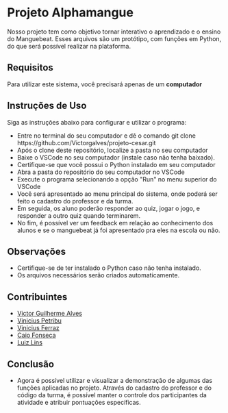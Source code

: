 <h1>Projeto Alphamangue</h1>

<p>Nosso projeto tem como objetivo tornar interativo o aprendizado e o ensino do Manguebeat. Esses arquivos são um protótipo, com funções em Python, do que será possível realizar na plataforma.</p>

<h2>Requisitos</h2>
<p>Para utilizar este sistema, você precisará apenas de um <b>computador</b></p>

<h2>Instruções de Uso</h2>
<p>Siga as instruções abaixo para configurar e utilizar o programa:</p>
    <ul>
        <li>Entre no terminal do seu computador e dê o comando git clone https://github.com/Victorgalves/projeto-cesar.git </li>
        <li>Após o clone deste repositório, localize a pasta no seu computador</li>
        <li>Baixe o VSCode no seu computador (instale caso não tenha baixado).</li>
        <li>Certifique-se que você possui o Python instalado em seu computador</li>
        <li>Abra a pasta do repositório do seu computador no VSCode</li>
        <li>Execute o programa selecionando a opção "Run" no menu superior do VSCode</li>
        <li>Você será apresentado ao menu principal do sistema, onde poderá ser feito o cadastro do professor e da turma.</li>
        <li>Em seguida, os aluno poderão responder ao quiz, jogar o jogo, e responder a outro quiz quando terminarem.</li>
        <li>No fim, é possível ver um feedback em relação ao conhecimento dos alunos e se o manguebeat já foi apresentado pra eles na escola ou não.</li>
    </ul>

<h2>Observações</h2>
    <ul>
        <li>Certifique-se de ter instalado o Python caso não tenha instalado.</li>
        <li>Os arquivos necessários serão criados automaticamente.</li>
    </ul>

<h2>Contribuintes</h2>
    <ul>
        <li><a href="https://github.com/Victorgalves">Victor Guilherme Alves</a></li>
        <li><a href="https://github.com/vinipetribu">Vinicius Petribu</a></li>
        <li><a href="https://github.com/VIESAFE">Vinicius Ferraz</a></li>
        <li><a href="https://github.com/caiofoonseca">Caio Fonseca</a></li>
        <li><a href="https://github.com/luizlins">Luiz Lins</a></li>
    </ul>

<h2>Conclusão</h2>
    <ul>
        <li>Agora é possível utilizar e visualizar a demonstração de algumas das funções aplicadas no projeto. Através do cadastro do professor e do código da turma, é possível manter o controle dos participantes da atividade e atribuir pontuações específicas.</li>
    </ul>